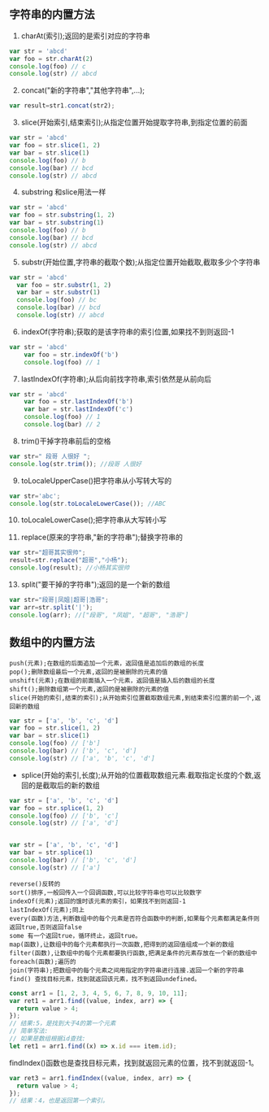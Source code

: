 
 ## 字符串的内置方法
1. charAt(索引);返回的是索引对应的字符串
```javascript
var str = 'abcd'
var foo = str.charAt(2)
console.log(foo) // c
console.log(str) // abcd
```
    
2. concat("新的字符串","其他字符串",...);  
```javascript
var result=str1.concat(str2);
```

3. slice(开始索引,结束索引);从指定位置开始提取字符串,到指定位置的前面
```javascript
var str = 'abcd'
var foo = str.slice(1, 2)
var bar = str.slice(1)
console.log(foo) // b
console.log(bar) // bcd
console.log(str) // abcd
```
4. substring 和slice用法一样
```javascript
var str = 'abcd'
var foo = str.substring(1, 2)
var bar = str.substring(1)
console.log(foo) // b
console.log(bar) // bcd
console.log(str) // abcd
```
  
5. substr(开始位置,字符串的截取个数);从指定位置开始截取,截取多少个字符串

```javascript
var str = 'abcd'
  var foo = str.substr(1, 2)
  var bar = str.substr(1)
  console.log(foo) // bc
  console.log(bar) // bcd
  console.log(str) // abcd
```
  
6. indexOf(字符串);获取的是该字符串的索引位置,如果找不到则返回-1
```javascript
var str = 'abcd'
    var foo = str.indexOf('b')
    console.log(foo) // 1
```

7. lastIndexOf(字符串);从后向前找字符串,索引依然是从前向后
```javascript
var str = 'abcd'
    var foo = str.lastIndexOf('b')
    var bar = str.lastIndexOf('c')
    console.log(foo) // 1
    console.log(bar) // 2
```

8. trim()干掉字符串前后的空格
```javascript
var str=" 段哥 人很好 ";
console.log(str.trim()); //段哥 人很好 
```

9. toLocaleUpperCase()把字符串从小写转大写的
```javascript
var str='abc';
console.log(str.toLocaleLowerCase()); //ABC
```

10. toLocaleLowerCase();把字符串从大写转小写

11. replace(原来的字符串,"新的字符串");替换字符串的
```javascript
var str="超哥其实很帅";
result=str.replace("超哥","小杨");
console.log(result); //小杨其实很帅
```

13. split("要干掉的字符串");返回的是一个新的数组
```javascript
var str="段哥|凤姐|超哥|浩哥";
var arr=str.split('|');
console.log(arr); //["段哥", "凤姐", "超哥", "浩哥"]
```

 ## 数组中的内置方法
 ```
push(元素);在数组的后面追加一个元素，返回值是追加后的数组的长度
pop();删除数组最后一个元素,返回的是被删除的元素的值
unshift(元素);在数组的前面插入一个元素，返回值是插入后的数组的长度
shift();删除数组第一个元素,返回的是被删除的元素的值
slice(开始的索引,结束的索引);从开始索引位置截取数组元素,到结束索引位置的前一个,返回新的数组
```
```javascript
var str = ['a', 'b', 'c', 'd']
var foo = str.slice(1, 2)
var bar = str.slice(1)
console.log(foo) // ['b']
console.log(bar) // ['b', 'c', 'd']
console.log(str) // ['a', 'b', 'c', 'd']
```

- splice(开始的索引,长度);从开始的位置截取数组元素.截取指定长度的个数,返回的是截取后的新的数组
```javascript
var str = ['a', 'b', 'c', 'd']
var foo = str.splice(1, 2)
console.log(foo) // ['b', 'c']
console.log(str) // ['a', 'd']


var str = ['a', 'b', 'c', 'd']
var bar = str.splice(1)
console.log(bar) // ['b', 'c', 'd']
console.log(str) // ['a']
```
```
reverse()反转的
sort()排序,一般回传入一个回调函数,可以比较字符串也可以比较数字
indexOf(元素);返回的饿时该元素的索引，如果找不到则返回-1
lastIndexOf(元素);同上
every(函数)方法,判断数组中的每个元素是否符合函数中的判断,如果每个元素都满足条件则返回true,否则返回false
some 有一个返回true，循环终止，返回true。
map(函数),让数组中的每个元素都执行一次函数,把得到的返回值组成一个新的数组
filter(函数),让数组中的每个元素都要执行函数,把满足条件的元素存放在一个新的数组中
foreach(函数);遍历的
join(字符串);把数组中的每个元素之间用指定的字符串进行连接.返回一个新的字符串
find() 查找目标元素，找到就返回该元素，找不到返回undefined。
```
```javascript
const arr1 = [1, 2, 3, 4, 5, 6, 7, 8, 9, 10, 11];
var ret1 = arr1.find((value, index, arr) => {
  return value > 4;
});
// 结果:5，是找到大于4的第一个元素
// 简单写法:
// 如果是数组根据id查找:
let ret1 = arr1.find((x) => x.id === item.id);
```


findIndex()函数也是查找目标元素，找到就返回元素的位置，找不到就返回-1。
```javascript
var ret3 = arr1.findIndex((value, index, arr) => {
  return value > 4;
}); 
// 结果：4，也是返回第一个索引。
```

















    
